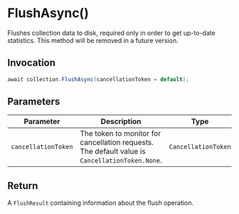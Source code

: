 # FlushAsync()

Flushes collection data to disk, required only in order to get up-to-date statistics.
This method will be removed in a future version.

## Invocation

```c#
await collection.FlushAsync(cancellationToken = default);
```

## Parameters

| Parameter           | Description                                                                                                 | Type                            | Required |
| ------------------- | ----------------------------------------------------------------------------------------------------------- | ------------------------------- | -------- |
| `cancellationToken` | The token to monitor for cancellation requests. The default value is `CancellationToken.None`.              | `CancellationToken`             | False    |

## Return

A `FlushResult` containing information about the flush operation.

